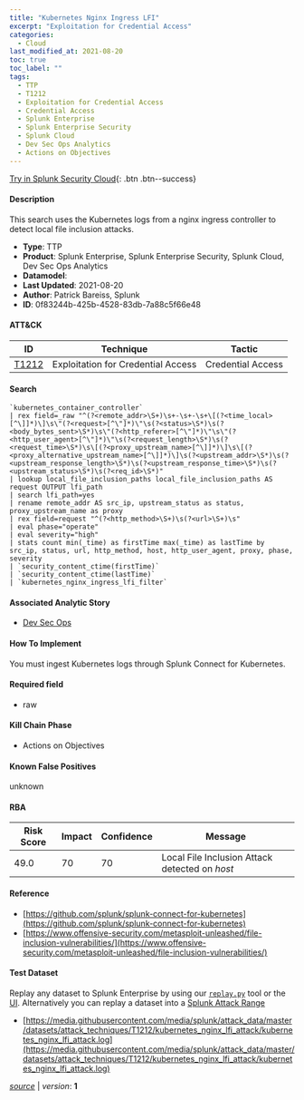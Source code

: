 ```yaml
---
title: "Kubernetes Nginx Ingress LFI"
excerpt: "Exploitation for Credential Access"
categories:
  - Cloud
last_modified_at: 2021-08-20
toc: true
toc_label: ""
tags:
  - TTP
  - T1212
  - Exploitation for Credential Access
  - Credential Access
  - Splunk Enterprise
  - Splunk Enterprise Security
  - Splunk Cloud
  - Dev Sec Ops Analytics
  - Actions on Objectives
---
```




[Try in Splunk Security Cloud](https://www.splunk.com/en_us/cyber-security.html){: .btn .btn--success}

#### Description

This search uses the Kubernetes logs from a nginx ingress controller to detect local file inclusion attacks.

- **Type**: TTP
- **Product**: Splunk Enterprise, Splunk Enterprise Security, Splunk Cloud, Dev Sec Ops Analytics
- **Datamodel**: 
- **Last Updated**: 2021-08-20
- **Author**: Patrick Bareiss, Splunk
- **ID**: 0f83244b-425b-4528-83db-7a88c5f66e48


#### ATT&CK

| ID          | Technique   | Tactic       |
| ----------- | ----------- |--------------|
| [T1212](https://attack.mitre.org/techniques/T1212/) | Exploitation for Credential Access | Credential Access |



#### Search

```
`kubernetes_container_controller` 
| rex field=_raw "^(?<remote_addr>\S+)\s+-\s+-\s+\[(?<time_local>[^\]]*)\]\s\"(?<request>[^\"]*)\"\s(?<status>\S*)\s(?<body_bytes_sent>\S*)\s\"(?<http_referer>[^\"]*)\"\s\"(?<http_user_agent>[^\"]*)\"\s(?<request_length>\S*)\s(?<request_time>\S*)\s\[(?<proxy_upstream_name>[^\]]*)\]\s\[(?<proxy_alternative_upstream_name>[^\]]*)\]\s(?<upstream_addr>\S*)\s(?<upstream_response_length>\S*)\s(?<upstream_response_time>\S*)\s(?<upstream_status>\S*)\s(?<req_id>\S*)" 
| lookup local_file_inclusion_paths local_file_inclusion_paths AS request OUTPUT lfi_path 
| search lfi_path=yes 
| rename remote_addr AS src_ip, upstream_status as status, proxy_upstream_name as proxy 
| rex field=request "^(?<http_method>\S+)\s(?<url>\S+)\s" 
| eval phase="operate" 
| eval severity="high" 
| stats count min(_time) as firstTime max(_time) as lastTime by src_ip, status, url, http_method, host, http_user_agent, proxy, phase, severity 
| `security_content_ctime(firstTime)` 
| `security_content_ctime(lastTime)` 
| `kubernetes_nginx_ingress_lfi_filter`
```

#### Associated Analytic Story
* [Dev Sec Ops](/stories/dev_sec_ops)


#### How To Implement
You must ingest Kubernetes logs through Splunk Connect for Kubernetes.

#### Required field
* raw


#### Kill Chain Phase
* Actions on Objectives


#### Known False Positives
unknown



#### RBA

| Risk Score  | Impact      | Confidence   | Message      |
| ----------- | ----------- |--------------|--------------|
| 49.0 | 70 | 70 | Local File Inclusion Attack detected on $host$ |



#### Reference

* [https://github.com/splunk/splunk-connect-for-kubernetes](https://github.com/splunk/splunk-connect-for-kubernetes)
* [https://www.offensive-security.com/metasploit-unleashed/file-inclusion-vulnerabilities/](https://www.offensive-security.com/metasploit-unleashed/file-inclusion-vulnerabilities/)



#### Test Dataset
Replay any dataset to Splunk Enterprise by using our [`replay.py`](https://github.com/splunk/attack_data#using-replaypy) tool or the [UI](https://github.com/splunk/attack_data#using-ui).
Alternatively you can replay a dataset into a [Splunk Attack Range](https://github.com/splunk/attack_range#replay-dumps-into-attack-range-splunk-server)

* [https://media.githubusercontent.com/media/splunk/attack_data/master/datasets/attack_techniques/T1212/kubernetes_nginx_lfi_attack/kubernetes_nginx_lfi_attack.log](https://media.githubusercontent.com/media/splunk/attack_data/master/datasets/attack_techniques/T1212/kubernetes_nginx_lfi_attack/kubernetes_nginx_lfi_attack.log)



[*source*](https://github.com/splunk/security_content/tree/develop/detections/cloud/kubernetes_nginx_ingress_lfi.yml) \| *version*: **1**